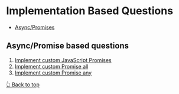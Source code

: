 # Implementation Based Questions

- [Async/Promises](#asyncpromise-based-questions)

## Async/Promise based questions

1. [Implement custom JavaScript Promises]()
2. [Implement custom Promise all]()
3. [Implement custom Promise any]()

[👆️ Back to top](#implementation-based-questions)
